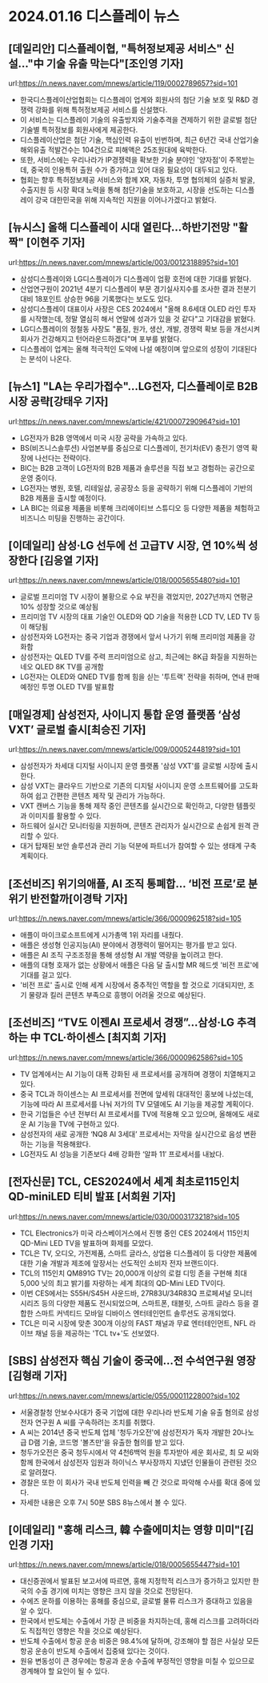 # 2024.01.16 디스플레이 뉴스

## [데일리안] 디스플레이협, "특허정보제공 서비스" 신설…"中 기술 유출 막는다"[조인영 기자]
url:https://n.news.naver.com/mnews/article/119/0002789657?sid=101
- 한국디스플레이산업협회는 디스플레이 업계와 회원사의 첨단 기술 보호 및 R&D 경쟁력 강화를 위해 특허정보제공 서비스를 신설했다.
- 이 서비스는 디스플레이 기술의 유출방지와 기술추격을 견제하기 위한 글로벌 첨단 기술별 특허정보를 회원사에게 제공한다.
- 디스플레이산업은 첨단 기술, 핵심인력 유출이 빈번하며, 최근 6년간 국내 산업기술 해외유출 적발건수는 104건으로 피해액은 25조원대에 육박한다.
- 또한, 서비스에는 우리나라가 IP경쟁력을 확보한 기술 분야인 '양자점'이 주목받는데, 중국의 인용특허 출원 수가 증가하고 있어 대응 필요성이 대두되고 있다.
- 협회는 향후 특허정보제공 서비스와 함께 XR, 자동차, 투명 협의체의 실증처 발굴, 수출지원 등 시장 확대 노력을 통해 첨단기술을 보호하고, 시장을 선도하는 디스플레이 강국 대한민국을 위해 지속적인 지원을 이어나가겠다고 밝혔다.

## [뉴시스] 올해 디스플레이 시대 열린다…하반기전망 "활짝" [이현주 기자]
url:https://n.news.naver.com/mnews/article/003/0012318895?sid=101
- 삼성디스플레이와 LG디스플레이가 디스플레이 업황 호전에 대한 기대를 밝혔다.
- 산업연구원이 2021년 4분기 디스플레이 부문 경기실사지수를 조사한 결과 전분기 대비 18포인트 상승한 96을 기록했다는 보도도 있다.
- 삼성디스플레이 대표이사 사장은 CES 2024에서 "올해 8.6세대 OLED 라인 투자를 시작했는데, 정말 열심히 해서 연말에 성과가 있을 것 같다"고 기대감을 밝혔다.
- LG디스플레이의 정철동 사장도 "품질, 원가, 생산, 개발, 경쟁력 확보 등을 개선시켜 회사가 건강해지고 턴어라운드하겠다"며 포부를 밝혔다.
- 디스플레이 업계는 올해 적극적인 도약에 나설 예정이며 앞으로의 성장이 기대된다는 분석이 나온다.

## [뉴스1] "LA는 우리가접수"…LG전자, 디스플레이로 B2B 시장 공략[강태우 기자]
url:https://n.news.naver.com/mnews/article/421/0007290964?sid=101
- LG전자가 B2B 영역에서 미국 시장 공략을 가속하고 있다.
- BS(비즈니스솔루션) 사업본부를 중심으로 디스플레이, 전기차(EV) 충전기 영역 확장에 나선다는 전략이다.
- BIC는 B2B 고객이 LG전자의 B2B 제품과 솔루션을 직접 보고 경험하는 공간으로 운영 중이다.
- LG전자는 병원, 호텔, 리테일샵, 공공장소 등을 공략하기 위해 디스플레이 기반의 B2B 제품을 출시할 예정이다.
- LA BIC는 의료용 제품을 비롯해 크리에이티브 스튜디오 등 다양한 제품을 체험하고 비즈니스 미팅을 진행하는 공간이다.

## [이데일리] 삼성·LG 선두에 선 고급TV 시장, 연 10%씩 성장한다 [김응열 기자]
url:https://n.news.naver.com/mnews/article/018/0005655480?sid=101
- 글로벌 프리미엄 TV 시장이 불황으로 수요 부진을 겪었지만, 2027년까지 연평균 10% 성장할 것으로 예상됨
- 프리미엄 TV 시장의 대표 기술인 OLED와 QD 기술을 적용한 LCD TV, LED TV 등이 해당됨
- 삼성전자와 LG전자는 중국 기업과 경쟁에서 앞서 나가기 위해 프리미엄 제품을 강화함
- 삼성전자는 QLED TV를 주력 프리미엄으로 삼고, 최근에는 8K급 화질을 지원하는 네오 QLED 8K TV를 공개함
- LG전자는 OLED와 QNED TV를 함께 힘을 싣는 '투트랙' 전략을 취하며, 연내 판매 예정인 투명 OLED TV를 발표함

## [매일경제] 삼성전자, 사이니지 통합 운영 플랫폼 ‘삼성 VXT’ 글로벌 출시[최승진 기자]
url:https://n.news.naver.com/mnews/article/009/0005244819?sid=101
- 삼성전자가 차세대 디지털 사이니지 운영 플랫폼 '삼성 VXT'를 글로벌 시장에 출시한다.
- 삼성 VXT는 클라우드 기반으로 기존의 디지털 사이니지 운영 소프트웨어를 고도화하여 쉽고 간편한 콘텐츠 제작 및 관리가 가능하다.
- VXT 캔버스 기능을 통해 제작 중인 콘텐츠를 실시간으로 확인하고, 다양한 템플릿과 이미지를 활용할 수 있다.
- 하드웨어 실시간 모니터링을 지원하며, 콘텐츠 관리자가 실시간으로 손쉽게 원격 관리할 수 있다.
- 대거 탑재된 보안 솔루션과 관리 기능 덕분에 파트너가 참여할 수 있는 생태계 구축 계획이다.

## [조선비즈] 위기의애플, AI 조직 통폐합… ‘비전 프로’로 분위기 반전할까[이경탁 기자]
url:https://n.news.naver.com/mnews/article/366/0000962518?sid=105
- 애플이 마이크로소프트에게 시가총액 1위 자리를 내줬다.
- 애플은 생성형 인공지능(AI) 분야에서 경쟁력이 떨어지는 평가를 받고 있다.
- 애플은 AI 조직 구조조정을 통해 생성형 AI 개발 역량을 높이려고 한다.
- 애플의 대형 호재가 없는 상황에서 애플은 다음 달 출시할 MR 헤드셋 '비전 프로'에 기대를 걸고 있다.
- '비전 프로' 출시로 인해 세계 시장에서 중추적인 역할을 할 것으로 기대되지만, 초기 물량과 킬러 콘텐츠 부족으로 흥행이 어려울 것으로 예상된다.

## [조선비즈] “TV도 이젠AI 프로세서 경쟁”…삼성·LG 추격하는 中 TCL·하이센스 [최지희 기자]
url:https://n.news.naver.com/mnews/article/366/0000962586?sid=105
- TV 업계에서는 AI 기능이 대폭 강화된 새 프로세서를 공개하며 경쟁이 치열해지고 있다.
- 중국 TCL과 하이센스는 AI 프로세서를 전면에 앞세워 대대적인 홍보에 나섰는데, 기능에 따라 AI 프로세서를 나눠 저가의 TV 모델에도 AI 기능을 제공할 계획이다.
- 한국 기업들은 수년 전부터 AI 프로세서를 TV에 적용해 오고 있으며, 올해에도 새로운 AI 기능을 TV에 구현하고 있다.
- 삼성전자의 새로 공개한 ‘NQ8 AI 3세대’ 프로세서는 자막을 실시간으로 음성 변환하는 기능을 적용해왔다.
- LG전자도 AI 성능을 기존보다 4배 강화한 ‘알파 11′ 프로세서를 내놨다.

## [전자신문] TCL, CES2024에서 세계 최초로115인치 QD-miniLED 티비 발표 [서희원 기자]
url:https://n.news.naver.com/mnews/article/030/0003173218?sid=105
- TCL Electronics가 미국 라스베이거스에서 진행 중인 CES 2024에서 115인치 QD-Mini LED TV을 발표하며 화제를 모았다.
- TCL은 TV, 오디오, 가전제품, 스마트 글라스, 상업용 디스플레이 등 다양한 제품에 대한 기술 개발과 제조에 앞장서는 선도적인 소비자 전자 브랜드이다.
- TCL의 115인치 QM891G TV는 20,000개 이상의 로컬 디밍 존을 구현해 최대 5,000 닛의 최고 밝기를 자랑하는 세계 최대의 QD-Mini LED TV이다.
- 이번 CES에서는 S55H/S45H 사운드바, 27R83U/34R83Q 프로페셔널 모니터 시리즈 등의 다양한 제품도 전시되었으며, 스마트폰, 태블릿, 스마트 글라스 등을 결합한 스마트 커넥티드 모바일 디바이스 엔터테인먼트 솔루션도 공개되었다.
- TCL은 미국 시장에 맞춘 300개 이상의 FAST 채널과 무료 엔터테인먼트, NFL 라이브 채널 등을 제공하는 'TCL tv+'도 선보였다.

## [SBS] 삼성전자 핵심 기술이 중국에…전 수석연구원 영장[김형래 기자]
url:https://n.news.naver.com/mnews/article/055/0001122800?sid=102
- 서울경찰청 안보수사대가 중국 기업에 대한 우리나라 반도체 기술 유출 혐의로 삼성전자 연구원 A 씨를 구속하려는 조치를 취했다.
- A 씨는 2014년 중국 반도체 업체 '청두가오전'에 삼성전자가 독자 개발한 20나노급 D램 기술, 코드명 '볼츠만'을 유출한 혐의를 받고 있다.
- 청두가오전은 중국 청두시에서 약 4천6백억 원을 투자받아 세운 회사로, 최 모 씨와 함께 한국에서 삼성전자 임원과 하이닉스 부사장까지 지냈던 인물들이 관련된 것으로 알려졌다.
- 경찰은 또한 이 회사가 국내 반도체 인력을 빼 간 것으로 파악해 수사를 확대 중에 있다.
- 자세한 내용은 오후 7시 50분 SBS 8뉴스에서 볼 수 있다.

## [이데일리] "홍해 리스크, 韓 수출에미치는 영향 미미"[김인경 기자]
url:https://n.news.naver.com/mnews/article/018/0005655447?sid=101
- 대신증권에서 발표된 보고서에 따르면, 홍해 지정학적 리스크가 증가하고 있지만 한국의 수출 경기에 미치는 영향은 크지 않을 것으로 전망된다.
- 수에즈 운하를 이용하는 홍해를 중심으로, 글로벌 물류 리스크가 증대하고 있음을 알 수 있다.
- 한국에서 반도체는 수출에서 가장 큰 비중을 차지하는데, 홍해 리스크를 고려하더라도 직접적인 영향은 작을 것으로 예상된다.
- 반도체 수출에서 항공 운송 비중은 98.4%에 달하며, 강조해야 할 점은 사실상 모든 항공 운송이 반도체 수출에서 집중돼 있다는 것이다.
- 원유 변동성이 큰 경우에는 항공과 운송 수출에 부정적인 영향을 미칠 수 있으므로 경계해야 할 요인이 될 수 있다.